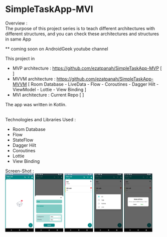 # SimpleTaskApp-MVI

Overview :
<br>
The purpose of this project series is to teach different architectures with different structures, and you can check these architectures and structures in same App

** coming soon on AndroidGeek youtube channel

This project in
- MVP architecture : https://github.com/ezatpanah/SimpleTaskApp-MVP [ ]
- MVVM architecture : https://github.com/ezatpanah/SimpleTaskApp-MVVM [ Room Database - LiveData - Flow - Coroutines - Dagger Hilt - ViewModel - Lottie - View Binding ]
- MVI architecture : Current Repo  [  ]

The app was written in Kotlin.

<br>
Technologies and Libraries Used :

- Room Database
- Flow
- StateFlow
- Dagger Hilt
- Coroutines
- Lottie
- View Binding



Screen-Shot :
<br>
<img alt="Ezatpanah SimpleTaskApp-MVP" src="screenshots/Screenshot_1670439161.png" width="18%"> <img alt="Ezatpanah SimpleTaskApp-MVP" src="screenshots/Screenshot_1670439165.png" width="18%"> <img alt="Ezatpanah SimpleTaskApp-MVP" src="screenshots/Screenshot_1670439228.png" width="18%"> <img alt="Ezatpanah SimpleTaskApp-MVP" src="screenshots/Screenshot_1670439231.png" width="18%"> <img alt="Ezatpanah SimpleTaskApp-MVP" src="screenshots/Screenshot_1670439234.png" width="18%">
